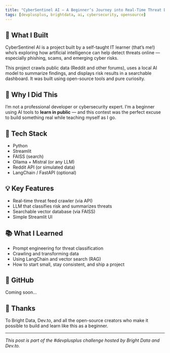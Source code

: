 ```yaml
---
title: "CyberSentinel AI – A Beginner’s Journey into Real-Time Threat Detection"
tags: [devplusplus, brightdata, ai, cybersecurity, opensource]
---
```


## 🚀 What I Built

CyberSentinel AI is a project built by a self-taught IT learner (that’s me!) who’s exploring how artificial intelligence can help detect threats online — especially phishing, scams, and emerging cyber risks.

This project crawls public data (Reddit and other forums), uses a local AI model to summarize findings, and displays risk results in a searchable dashboard. It was built using open-source tools and pure curiosity.

## 🧠 Why I Did This

I’m not a professional developer or cybersecurity expert. I’m a beginner using AI tools to **learn in public** — and this contest was the perfect excuse to build something real while teaching myself as I go.

## 🔧 Tech Stack

- Python
- Streamlit
- FAISS (search)
- Ollama + Mistral (or any LLM)
- Reddit API (or simulated data)
- LangChain / FastAPI (optional)

## 💡 Key Features

- Real-time threat feed crawler (via API)
- LLM that classifies risk and summarizes threats
- Searchable vector database (via FAISS)
- Simple Streamlit UI

## 📚 What I Learned

- Prompt engineering for threat classification
- Crawling and transforming data
- Using LangChain and vector search (RAG)
- How to start small, stay consistent, and ship a project

## 🔗 GitHub

Coming soon...

## 🙏 Thanks

To Bright Data, Dev.to, and all the open-source creators who make it possible to build and learn like this as a beginner.

---  
*This post is part of the #devplusplus challenge hosted by Bright Data and Dev.to.*
